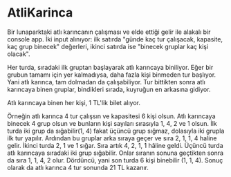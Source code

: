 # AtliKarinca
Bir lunaparktaki atlı karıncanın çalışması ve elde ettiği gelir ile alakalı bir console app. İki input alınıyor: ilk satırda "günde kaç tur çalışacak, kapasite, kaç grup binecek" değerleri, ikinci satırda ise "binecek gruplar kaç kişi olacak".


Her turda, sıradaki ilk gruptan başlayarak atlı karıncaya biniliyor. Eğer bir grubun tamamı için yer kalmadıysa, daha fazla kişi binmeden tur başlıyor. Yani atlı karınca, tam dolmadan da çalışabiliyor. Tur bittikten sonra atlı karıncaya binen gruplar, bindikleri sırada, kuyruğun en arkasına gidiyor.

Atlı karıncaya binen her kişi, 1 TL'lik bilet alıyor.

Örneğin atlı karınca 4 tur çalışsın ve kapasitesi 6 kişi olsun. Atlı karıncaya binecek 4 grup olsun ve bunların kişi sayıları sırasıyla 1, 4, 2 ve 1 olsun. İlk turda iki grup da sığabilir(1, 4) fakat üçüncü grup sığmaz, dolasıyla iki grupla ilk tur yapılır. Ardından bu gruplar arka sıraya geçer ve sıra 2, 1, 1, 4 haline gelir. İkinci turda 2, 1 ve 1 sığar. Sıra artık 4, 2, 1, 1 hâline geldi. Üçüncü turda atlı karıncaya sıradaki iki grup sığabilir. Onlar sıranın sonuna geçtikten sonra da sıra 1, 1, 4, 2 olur. Dördüncü, yani son turda 6 kişi binebilir (1, 1, 4). Sonuç olarak da atlı karınca 4 tur sonunda 21 TL kazanır.
